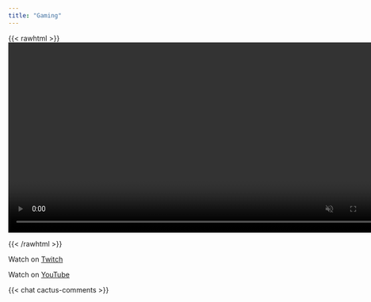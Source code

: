 ```yaml
---
title: "Gaming"
---
```


{{< rawhtml >}}
<video controls autoplay muted></video>
<script
  src="https://cdnjs.cloudflare.com/ajax/libs/webrtc-adapter/8.1.2/adapter.min.js"
  integrity="sha512-l40eBFtXx+ve5RryIELC3y6/OM6Nu89mLGQd7fg1C93tN6XrkC3supb+/YiD/Y+B8P37kdJjtG1MT1kOO2VzxA=="
  crossorigin="anonymous"
  referrerpolicy="no-referrer"
></script>
<script type="module" src="/js/webrtc.js"></script>
<style>
video {
  width: 1000px;
  max-width: 80vw;
}
</style>
{{< /rawhtml >}}

Watch on [Twitch](https://www.twitch.tv/codebam)

Watch on [YouTube](https://www.youtube.com/@codebam)

{{< chat cactus-comments >}}
